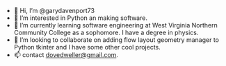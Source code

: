 - 👋 Hi, I’m @garydavenport73
- 👀 I’m interested in Python an making software.
- 🌱 I’m currently learning software engineering at West Virginia Northern Community College as a sophomore.  I have a degree in physics.
- 💞️ I’m looking to collaborate on adding flow layout geometry manager to Python tkinter and I have some other cool projects.
- 📫 contact dovedweller@gmail.com.

<!---
garydavenport73/garydavenport73 is a ✨ special ✨ repository because its `README.md` (this file) appears on your GitHub profile.
You can click the Preview link to take a look at your changes.
--->
